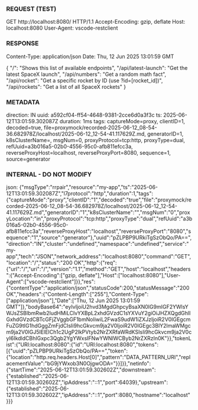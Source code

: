 ### REQUEST (TEST) ###
GET http://localhost:8080/ HTTP/1.1
Accept-Encoding: gzip\, deflate
Host: localhost:8080
User-Agent: vscode-restclient


### RESPONSE ###
Content-Type: application/json
Date: Thu\, 12 Jun 2025 13:01:59 GMT

{
  "/": "Shows this list of available endpoints",
  "/api/latest-launch": "Get the latest SpaceX launch",
  "/api/numbers": "Get a random math fact",
  "/api/rocket": "Get a specific rocket by ID (use ?id=[rocket_id])",
  "/api/rockets": "Get a list of all SpaceX rockets"
}


### METADATA ###
direction: IN
uuid: a592cf04-ff54-4648-9381-2cce6d0a3f3c
ts: 2025-06-12T13:01:59.302087Z
duration: 1ms
tags: captureMode=proxy, clientID=1, decoded=true, file=proxymock/recorded-2025-06-12_08-54-36.682978Z/localhost/2025-06-12_12-54-41.117629Z.md, generatorID=1, k8sClusterName=, msgNum=0, proxyProtocol=tcp:http, proxyType=dual, refUuid=a3b016a5-02b0-4556-95c0-afb811efcc3a, reverseProxyHost=localhost, reverseProxyPort=8080, sequence=1, source=generator

### INTERNAL - DO NOT MODIFY ###
json: {"msgType":"rrpair","resource":"my-app","ts":"2025-06-12T13:01:59.302087Z","l7protocol":"http","duration":1,"tags":{"captureMode":"proxy","clientID":"1","decoded":"true","file":"proxymock/recorded-2025-06-12_08-54-36.682978Z/localhost/2025-06-12_12-54-41.117629Z.md","generatorID":"1","k8sClusterName":"","msgNum":"0","proxyLocation":"in","proxyProtocol":"tcp:http","proxyType":"dual","refUuid":"a3b016a5-02b0-4556-95c0-afb811efcc3a","reverseProxyHost":"localhost","reverseProxyPort":"8080","sequence":"1","source":"generator"},"uuid":"pZLPBP9URkiTgSzObQo/PA==","direction":"IN","cluster":"undefined","namespace":"undefined","service":"my-app","tech":"JSON","network_address":"localhost:8080","command":"GET","location":"/","status":"200 OK","http":{"req":{"url":"/","uri":"/","version":"1.1","method":"GET","host":"localhost","headers":{"Accept-Encoding":["gzip, deflate"],"Host":["localhost:8080"],"User-Agent":["vscode-restclient"]}},"res":{"contentType":"application/json","statusCode":200,"statusMessage":"200 OK","headers":{"Content-Length":["255"],"Content-Type":["application/json"],"Date":["Thu, 12 Jun 2025 13:01:59 GMT"]},"bodyBase64":"eyIvIjoiU2hvd3MgdGhpcyBsaXN0IG9mIGF2YWlsYWJsZSBlbmRwb2ludHMiLCIvYXBpL2xhdGVzdC1sYXVuY2giOiJHZXQgdGhlIGxhdGVzdCBTcGFjZVggbGF1bmNoIiwiL2FwaS9udW1iZXJzIjoiR2V0IGEgcmFuZG9tIG1hdGggZmFjdCIsIi9hcGkvcm9ja2V0IjoiR2V0IGEgc3BlY2lmaWMgcm9ja2V0IGJ5IElEICh1c2UgP2lkPVtyb2NrZXRfaWRdKSIsIi9hcGkvcm9ja2V0cyI6IkdldCBhIGxpc3Qgb2YgYWxsIFNwYWNlWCByb2NrZXRzIn0K"}},"tokenList":{"URI:localhost:8080":{"id":"URI:localhost:8080","tokens":[{"uuid":"pZLPBP9URkiTgSzObQo/PA==","token":{"location":"http.req.headers.Host[0]","pattern":"DATA_PATTERN_URI","replacementValue":"bG9jYWxob3N0OjgwODA="}}]}},"netinfo":{"startTime":"2025-06-12T13:01:59.302602Z","downstream":{"established":"2025-06-12T13:01:59.302602Z","ipAddress":"::1","port":64039},"upstream":{"established":"2025-06-12T13:01:59.302602Z","ipAddress":"::1","port":8080,"hostname":"localhost"}}}
